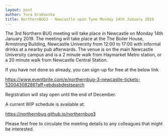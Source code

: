 ```yaml
---
layout: post
author: Yura Grabovska
title: NorthernBUG3 - Newcastle upon Tyne Monday 14th January 2019
---
```


The 3rd Northern BUG meeting will take place in Newcastle on Monday 14th January 2019. The meeting will take place at the The Boiler House, Armstrong Building, Newcastle University from 12:00 to 17:00 with informal drinks at a nearby pub afterwards. The venue is on the main Newcastle University campus and is a 2 minute walk from Haymarket Metro station, or a 20 minute walk from Newcastle Central Station.

If you have not done so already, you can sign-up for free at the below link

https://www.eventbrite.com/e/northernbug-3-newcastle-tickets-52004308286?aff=ebdssbdestsearch

Registration will stay open until the end of December. 

A current WIP schedule is available at: 

https://northernbug.github.io/northernbug3

Please feel free to circulate the meeting details to any colleagues that might be interested.
